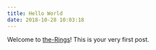 ```yaml
---
title: Hello World
date: 2018-10-28 10:03:18
---
```

Welcome to [the-Rings](https://the-rings.github.io/)! This is your very first post.
